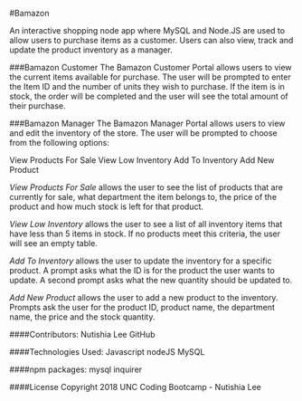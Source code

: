 #Bamazon

An interactive shopping node app where MySQL and Node.JS are used to allow users to purchase items as a customer. Users can also view, track and update the product inventory as a manager.

###Bamazon Customer
The Bamazon Customer Portal allows users to view the current items available for purchase. The user will be prompted to enter the Item ID and the number of units they wish to purchase. If the item is in stock, the order will be completed and the user will see the total amount of their purchase.


###Bamazon Manager
The Bamazon Manager Portal allows users to view and edit the inventory of the store. The user will be prompted to choose from the following options:

View Products For Sale
View Low Inventory
Add To Inventory
Add New Product

*View Products For Sale* allows the user to see the list of products that are currently for sale, what department the item belongs to, the price of the product and how much stock is left for that product.

*View Low Inventory* allows the user to see a list of all inventory items that have less than 5 items in stock. If no products meet this criteria, the user will see an empty table.

*Add To Inventory* allows the user to update the inventory for a specific product. A prompt asks what the ID is for the product the user wants to update. A second prompt asks what the new quantity should be updated to.

*Add New Product* allows the user to add a new product to the inventory. Prompts ask the user for the product ID, product name, the department name, the price and the stock quantity.



####Contributors:
Nutishia Lee GitHub

####Technologies Used:
Javascript
nodeJS
MySQL

####npm packages:
mysql
inquirer

####License
Copyright 2018 UNC Coding Bootcamp - Nutishia Lee